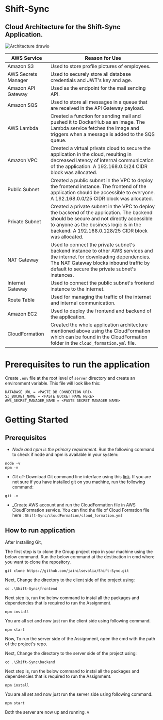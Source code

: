 # Shift-Sync

## Cloud Architecture for the Shift-Sync Application.
![Architecture drawio](https://user-images.githubusercontent.com/37774202/234840502-9556ed10-9b25-46f7-9c66-2aa6b8996f60.svg)


|AWS Service |Reason for Use |
| ----------- | -------------- |
| Amazon S3 | Used to store profile pictures of employees. |
| AWS Secrets Manager | Used to securely store all database credentials and JWT's key and age. |
| Amazon API Gateway | Used as the endpoint for the mail sending API. |
| Amazon SQS | Used to store all messages in a queue that are received in the API Gateway payload. |
| AWS Lambda | Created a function for sending mail and pushed it to DockerHub as an image. The Lambda service fetches the image and triggers when a message is added to the SQS queue. |
| Amazon VPC | Created a virtual private cloud to secure the application in the cloud, resulting in decreased latency of internal communication of the application. A 192.168.0.0/24 CIDR block was allocated. |
| Public Subnet | Created a public subnet in the VPC to deploy the frontend instance. The frontend of the application should be accessible to everyone. A 192.168.0.0/25 CIDR block was allocated. |
| Private Subnet | Created a private subnet in the VPC to deploy the backend of the application. The backend should be secure and not directly accessible to anyone as the business logic is in the backend. A 192.168.0.128/25 CIDR block was allocated. |
| NAT Gateway | Used to connect the private subnet's backend instance to other AWS services and the internet for downloading dependencies. The NAT Gateway blocks inbound traffic by default to secure the private subnet's instances. |
| Internet Gateway | Used to connect the public subnet's frontend instance to the internet. |
| Route Table | Used for managing the traffic of the internet and internal communication. |
| Amazon EC2 | Used to deploy the frontend and backend of the application. |
| CloudFormation | Created the whole application architecture mentioned above using the CloudFormation which can be found in the CloudFormation folder in the `cloud_formation.yml` file. |

# **Prerequisites to run the application**

Create `.env` file at the root level of `server` directory and create an environment variable. This file will look like this:

```
DATABASE_URL = <PASTE DB CONNECTION URI>
S3_BUCKET_NAME = <PASTE BUCKET NAME HERE>
AWS_SECRET_MANAGER_NAME = <PASTE SECRET MANAGER NAME>
```

# **Getting Started**

## Prerequisites

-   _Node and npm is the primary requirement_. Run the following command to check if node and npm is available in your system:

```
node -v
npm -v
```

-   _Git cli:_ Download Git command line interface using this [link](https://git-scm.com/downloads). If you are not sure if you have installed git on you machine, run the following command:

```
git -v
```

-   _Create AWS account and run the CloudFormation file in AWS CloudFormation service. You can find the file of Cloud Formation file here : `Shift-Sync/cloudFormation/cloud_formation.yml`  

## How to run application

After Installing Git, 

The first step is to clone the Group project repo in your machine using the below command. Run the below command at the destination in cmd where you want to clone the repository.

```
git clone https://github.com/jainilsevalia/Shift-Sync.git
```

Next, Change the directory to the client side of the project using:

```
cd .\Shift-Sync\frontend
```

Next step is, run the below command to instal all the packages and dependencies that is required to run the Assignment.

```
npm install
```

You are all set and now just run the client side using following command.

```
npm start
```

Now, To run the server side of the Assignment, open the cmd with the path of the project's repo.

Next, Change the directory to the server side of the project using:

```
cd .\Shift-Sync\backend
```

Next step is, run the below command to instal all the packages and dependencies that is required to run the Assignment.

```
npm install
```

You are all set and now just run the server side using following command.

```
npm start
```

Both the server are now up and running.
v
